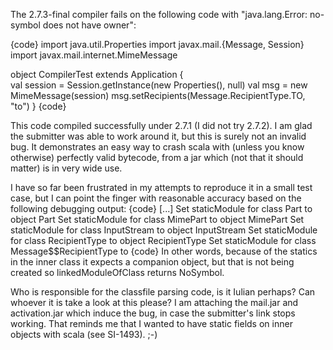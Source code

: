 The 2.7.3-final compiler fails on the following code with "java.lang.Error: no-symbol does not have owner":

{code}
import java.util.Properties
import javax.mail.{Message, Session}
import javax.mail.internet.MimeMessage

object CompilerTest extends Application {    
    val session = Session.getInstance(new Properties(), null)
    val msg = new MimeMessage(session)
    msg.setRecipients(Message.RecipientType.TO, "to")
}
{code}

This code compiled successfully under 2.7.1 (I did not try 2.7.2).
I am glad the submitter was able to work around it, but this is surely not an invalid bug.  It demonstrates an easy way to crash scala with (unless you know otherwise) perfectly valid bytecode, from a jar which (not that it should matter) is in very wide use.

I have so far been frustrated in my attempts to reproduce it in a small test case, but I can point the finger with reasonable accuracy based on the following debugging output:
{code}
[...]
Set staticModule for class Part to object Part
Set staticModule for class MimePart to object MimePart
Set staticModule for class InputStream to object InputStream
Set staticModule for class RecipientType to object RecipientType
Set staticModule for class Message$$RecipientType to <none>
{code}
In other words, because of the statics in the inner class it expects a companion object, but that is not being created so linkedModuleOfClass returns NoSymbol.

Who is responsible for the classfile parsing code, is it Iulian perhaps? Can whoever it is take a look at this please? I am attaching the mail.jar and activation.jar which induce the bug, in case the submitter's link stops working.
That reminds me that I wanted to have static fields on inner objects with scala (see SI-1493). ;-)
